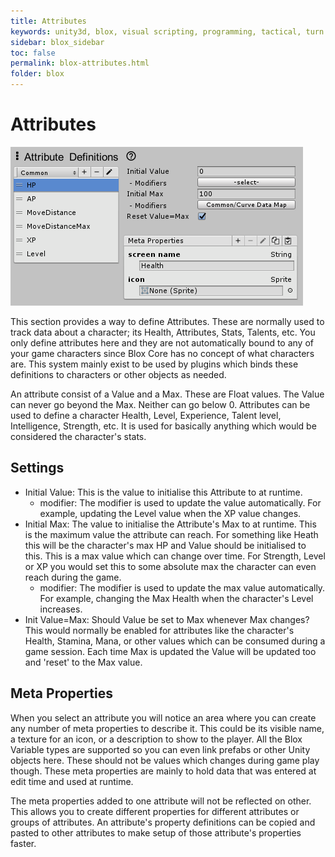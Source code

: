 ```yaml
---
title: Attributes
keywords: unity3d, blox, visual scripting, programming, tactical, turn based rpg, tbrpg
sidebar: blox_sidebar
toc: false
permalink: blox-attributes.html
folder: blox
---
```


Attributes
==========

![](img/blox/33.png)

This section provides a way to define Attributes. These are normally used to track data about a character; its Health, Attributes, Stats, Talents, etc. You only define attributes here and they are not automatically bound to any of your game characters since Blox Core has no concept of what characters are. This system mainly exist to be used by plugins which binds these definitions to characters or other objects as needed. 

An attribute consist of a Value and a Max. These are Float values. The Value can never go beyond the Max. Neither can go below 0. Attributes can be used to define a character Health, Level, Experience, Talent level, Intelligence, Strength, etc. It is used for basically anything which would be considered the character's stats.

Settings
--------

- Initial Value: This is the value to initialise this Attribute to at runtime.
	+ modifier: The modifier is used to update the value automatically. For example, updating the Level value when the XP value changes.
- Initial Max: The value to initialise the Attribute's Max to at runtime. This is the maximum value the attribute can reach. For something like Heath this will be the character's max HP and Value should be initialised to this. This is a max value which can change over time. For Strength, Level or XP you would set this to some absolute max the character can even reach during the game.
	+ modifier: The modifier is used to update the max value automatically. For example, changing the Max Health when the character's Level increases.
- Init Value=Max: Should Value be set to Max whenever Max changes? This would normally be enabled for attributes like the character's Health, Stamina, Mana, or other values which can be consumed during a game session. Each time Max is updated the Value will be updated too and 'reset' to the Max value.

Meta Properties
---------------

When you select an attribute you will notice an area where you can create any number of meta properties to describe it. This could be its visible name, a texture for an icon, or a description to show to the player. All the Blox Variable types are supported so you can even link prefabs or other Unity objects here. These should not be values which changes during game play though. These meta properties are mainly to hold data that was entered at edit time and used at runtime.

The meta properties added to one attribute will not be reflected on other. This allows you to create different properties for different attributes or groups of attributes. An attribute's property definitions can be copied and pasted to other attributes to make setup of those attribute's properties faster.

